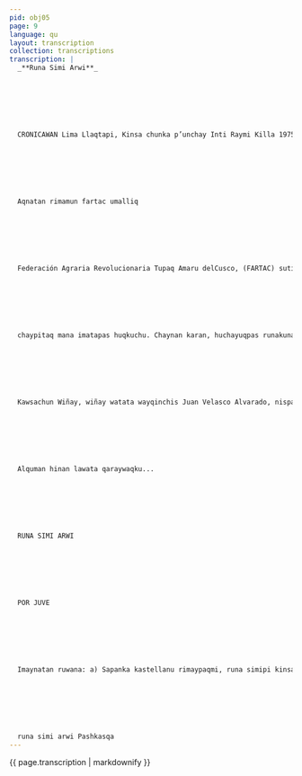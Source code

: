 ```yaml
---
pid: obj05
page: 9
language: qu
layout: transcription
collection: transcriptions
transcription: |
  _**Runa Simi Arwi**_
  
  
  
  
  
  
  
  CRONICAWAN Lima Llaqtapi, Kinsa chunka p’unchay Inti Raymi Killa 1975 watapi.
  
  
  
  
  
  
  
  Aqnatan rimamun fartac umalliq
  
  
  
  
  
  
  
  Federación Agraria Revolucionaria Tupaq Amaru delCusco, (FARTAC) sutiyuqmi, Qusqu suyupin sayarishan. Nan yapakunku chunka tawayuq Liga Agrariakuna, hunt'akunkun, imaynan kamachikamuqman hina. Kunantaqmi sayarin Liga Agraria de la Convención nisqanchis, chay raykun Bruno Cabrerata rimanaykupaq mashakamuyku; paymi kashan FARTAC umalliq. Paytan kayta rimarin: CRONICAWAN.— Imaynatan qhawanki, Reforma Agraria kay suqta watapi purisqanta? BRUNO CABRERA.— Reforma Agrariaq, kay suqta watapi purisqantan hinata qhawarini: Ñawpaq gamunalkunan, manaraq kay kamachi chayashaqtinraq, kanpisinukunaman imaymanata ruwaranku, uywaq chakinpin llank'apakuqku. Chayta qhawarispan Gobierno Revolucionario, kuraq wayqinchis Wwan Velarro Alwaraduwan 17716 kamachita churamuran; manaña kanpisinuman chaykunata ruwanankupaq. Chay raykun ñuqayku ancha kusisqa kashayku. CRONICAWAN.— Imaynan kashan FARTAC nisqanchis; allintachu purishan? BRUNO CABRE RA.— Kay FARTAC, nisqanchismi, masichakuran qanchis liqawan, kunantaqmi kashan chunka tawayuq Liga Arariwakuna. Ichaga pisishanraqmi organizacion y capacitación nisqanchis kay ligakunapi, kumunidad kanpisinaspi, dirigintiq kasqankupi, comunero ima. Astawan rimarisaq, kashanmi ashkha "problemakuna". Kamachiqkunawanmi kashan, wakin allinmi kashanku, wakinmi ichaqa q’iwi, q’iwita pufishanku. Kunantaqmi, Liga Agraria del Valle de la C'onvencionta ruwakunña. Ancha allinmi kay Liga; chaypitaq chaninchakiyfa mañakuspa, awqanakuranku chayqa, chaypitaq allpata manakuspa awqanakuranku chayqa. CRONICAWAN.— Imaynataq chayri karan: BRUNO CABRERA.— Imanaqtinmi, ch’ulla runalla urquntinta, qasantinta hap'iran, llapauan allpata hap'iran. Wakin runataq t'aqasqa karanku; alqupaq hina lawatapas qaraspanku; chayllata mikhuchispan runata llank’achiranku. Iskaral, pisqaral raykullan llank’achiranku. Para chayaqtintaq, paraq chayasqan p’un
  
  
  
  
  
  
  
  chaypitaq mana imatapas huqkuchu. Chaynan karan, huchayuqpas runakuna kankuman hina. Chayta qhawarispan Hugo Blanco sayariran, chaypin sindicatuta sayarichiran, kunanllataqmi chaypi ruwakun Liga" Agraria. Paykunan sullullchanqaku, iskay chunka isqunniyuq p’unchayta, Intiayai kilapi kay ta tapi, Quillabamba llaqtapi. Kaymi chay importancian, imaynan, kay hawapi qilqasqa kashan, hinan. Chaymi chay p’unchay kanqa kusikuy, chay p’unchaytaqmi kanqaku iskay chunkawaranqa kanpisinukuna. Wakin liga agrariakunapas chay p’unchayqa Quillabambapin kanqaku. CRONICAWAN.— Peru suyu kanpisinu man, itan niyta munanki. BRUNO CABRE— RA—Ñuqan napaykuni tukuy sunquywan lliw Peru sayuntinta, allpapi llank’aq wayqiykunata, kay iskay chunka tawayuq p’unchaypi allpapi llank'aq runakunaman, punchayniwkasqan rayku. Hinallatataq napaykuni, kuraq wayqinchista, Juan Velasco Alvaraduta; pay imayna ñawpaq muchuriran, suldadu kaspa. Chayta qhawarispa kanpisinu runakunaman kay kamachita churamuran. Chay raykun napaykuni:. Kawsachun, wiñay, wiñay watata Juan Velasco Alvarado.
  
  
  
  
  
  
  
  Kawsachun Wiñay, wiñay watata wayqinchis Juan Velasco Alvarado, nispa nin...
  
  
  
  
  
  
  
  Alquman hinan lawata qaraywaqku...
  
  
  
  
  
  
  
  RUNA SIMI ARWI
  
  
  
  
  
  
  
  POR JUVE
  
  
  
  
  
  
  
  Imaynatan ruwana: a) Sapanka kastellanu rimaypaqmi, runa simipi kinsa simi kan, Sapanka runa simitan, yupana kushachan chayraykun yupasqa kashan. b) Kutichiqman hina sapanka yupanata llinp’iy:
  
  
  
  
  
  
  
  runa simi arwi Pashkasqa
---
```


{{ page.transcription | markdownify }}
